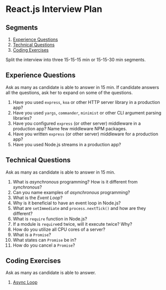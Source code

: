 # React.js Interview Plan

## Segments

1. [Experience Questions](#experience-questions)
1. [Technical Questions](#technical-questions)
1. [Coding Exercises](#coding-exercises)

Split the interview into three 15-15-15 min or 15-15-30 min segments.


## Experience Questions

Ask as many as candidate is able to answer in 15 min. If candidate answers all
the questions, ask her to expand on some of the questions.

1. Have you used `express`, `koa` or other HTTP server library in a production app?
1. Have you used `yargs`, `commander`, `minimist` or other CLI argument parsing libraries?
1. Have you configured `express` (or other server) middleware in a production app?
  Name few middleware NPM packages.
1. Have you written `express` (or other server) middleware for a production app?
1. Have you used Node.js streams in a production app?


## Technical Questions

Ask as many as candidate is able to answer in 15 min.

1. What is *asynchronous* programming? How is it different from *synchronous*?
1. Can you name examples of *asynchronous* programming?
1. What is the *Event Loop*?
1. Why is it beneficial to have an event loop in Node.js?
1. What are `setImmediate` and `process.nextTick()` and how are they different?
1. What is `require` function in Node.js?
1. If a module is `require`ed twice, will it execute twice? Why?
1. How do you utilize all CPU cores of a server?
1. What is a `Promise`?
1. What states can `Promise` be in?
1. How do you cancel a `Promise`?


## Coding Exercises

Ask as many as candidate is able to answer.

1. [Async Loop](../JavaScript/Exercise-Async-Loop.md)
